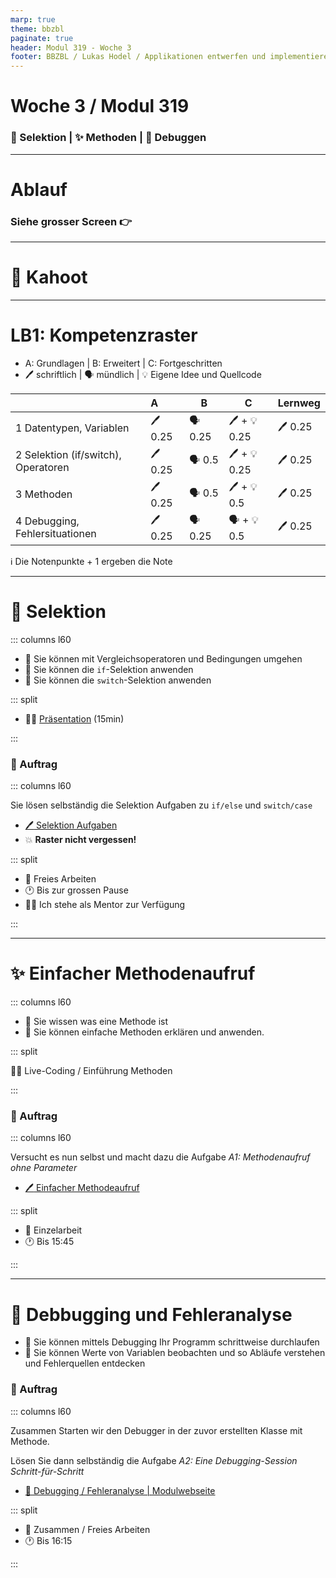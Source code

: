 ```yaml
---
marp: true
theme: bbzbl
paginate: true
header: Modul 319 - Woche 3
footer: BBZBL / Lukas Hodel / Applikationen entwerfen und implementieren
---
```


<!-- _class: big center -->

# Woche 3 / Modul 319

### :twisted_rightwards_arrows: Selektion | :sparkles: Methoden | :bug: Debuggen

---

<!-- _class: big center -->

# Ablauf

### Siehe grosser Screen :point_right:

---

<!-- _class: big center -->

# :jigsaw: Kahoot

---

# LB1: Kompetenzraster

- A: Grundlagen | B: Erweitert | C: Fortgeschritten
- :pen: schriftlich | :speaking_head: mündlich | :bulb: Eigene Idee und Quellcode

|                                     | A          | B                    | C                            | Lernweg    |
| ----------------------------------- | :--------- | -------------------- | ---------------------------- | ---------- |
| 1 Datentypen, Variablen             | :pen: 0.25 | :speaking_head: 0.25 | :pen: + :bulb: 0.25          | :pen: 0.25 |
| 2 Selektion (if/switch), Operatoren | :pen: 0.25 | :speaking_head: 0.5  | :pen: + :bulb: 0.25          | :pen: 0.25 |
| 3 Methoden                          | :pen: 0.25 | :speaking_head: 0.5  | :pen: + :bulb: 0.5           | :pen: 0.25 |
| 4 Debugging, Fehlersituationen      | :pen: 0.25 | :speaking_head: 0.25 | :speaking_head: + :bulb: 0.5 | :pen: 0.25 |

:information_source: Die Notenpunkte + 1 ergeben die Note

---

<!-- _class: emoji-list -->

# :twisted_rightwards_arrows: Selektion

::: columns l60

- :dart: Sie können mit Vergleichsoperatoren und Bedingungen umgehen
- :dart: Sie können die `if`-Selektion anwenden
- :dart: Sie können die `switch`-Selektion anwenden

::: split

- :man_teacher: [Präsentation](https://codingluke.github.io/bbzbl-modul-319/slides/selektion) (15min)

:::

### :pencil: Auftrag

::: columns l60

Sie lösen selbständig die Selektion Aufgaben zu `if/else` und `switch/case`

- [:pen: Selektion Aufgaben](https://codingluke.github.io/bbzbl-modul-319/docs/woche03/selektion/aufgaben)
- :boom: **Raster nicht vergessen!**

::: split

- :dna: Freies Arbeiten
- :clock1: Bis zur grossen Pause
- :man_teacher: Ich stehe als Mentor zur Verfügung

:::

---

<!-- _class: emoji-list -->

# :sparkles: Einfacher Methodenaufruf

::: columns l60

- :dart: Sie wissen was eine Methode ist
- :dart: Sie können einfache Methoden erklären und anwenden.

::: split

:man_teacher: Live-Coding / Einführung Methoden

:::

### :pencil: Auftrag

::: columns l60

Versucht es nun selbst und macht dazu die Aufgabe _A1: Methodenaufruf ohne Parameter_

- [:pen: Einfacher Methodeaufruf](https://codingluke.github.io/bbzbl-modul-319/docs/woche03/einfache-methode)

::: split

- :dna: Einzelarbeit
- :clock1: Bis 15:45

:::

---

<!-- _class: emoji-list -->

# :bug: Debbugging und Fehleranalyse

- :dart: Sie können mittels Debugging Ihr Programm schrittweise durchlaufen
- :dart: Sie können Werte von Variablen beobachten und so Abläufe verstehen und
  Fehlerquellen entdecken

### :pencil: Auftrag

::: columns l60

Zusammen Starten wir den Debugger in der zuvor erstellten Klasse mit Methode.

Lösen Sie dann selbständig die Aufgabe _A2: Eine Debugging-Session
Schritt-für-Schritt_

- [:link: Debugging / Fehleranalyse | Modulwebseite](https://codingluke.github.io/bbzbl-modul-319/docs/woche03/debugging)

::: split

- :dna: Zusammen / Freies Arbeiten
- :clock1: Bis 16:15

:::
